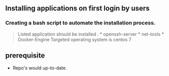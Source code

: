 ## Installing applications on first login by users
### Creating a bash script to automate the installation process.
 > Listed application should be installed :
    * openssh-server
    * net-tools
    * Docker-Engine
> Targeted operating system is centos 7

## prerequisite
 * Repo's would up-to-date.
